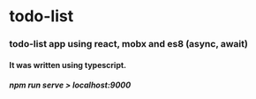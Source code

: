 # todo-list

### todo-list app using react, mobx and es8 (async, await)

#### It was written using typescript.

##### npm run serve > localhost:9000
